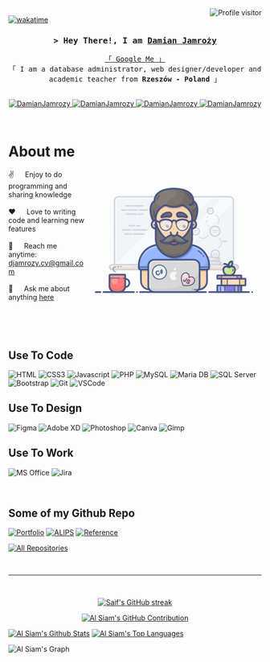 <!--
<h2 align="center">
  Welcome to Al Siam World!
  <img src="https://media.giphy.com/media/hvRJCLFzcasrR4ia7z/giphy.gif" width="28">
</h2>
-->

<!--
<p align="center">
  <a href="https://github.com/DamianJamrozy"><img src="https://readme-typing-svg.herokuapp.com/?lines=Self%20Taught%20Programmer;Front%20End%20Developer;1.5%2B%20years%20of%20coding%20experience;Always%20learning%20new%20things&center=true&width=380&height=45"></a>
</p>

 -->

<a href="https://komarev.com/ghpvc/?username=DamianJamrozy">
  <img align="right" src="https://komarev.com/ghpvc/?username=DamianJamrozy&label=Visitors&color=0e75b6&style=flat" alt="Profile visitor" />
</a>


[![wakatime](https://wakatime.com/badge/user/eebb3dd8-d9b2-40de-9b88-6fd6cac99dbc.svg)](https://wakatime.com/@eebb3dd8-d9b2-40de-9b88-6fd6cac99dbc)

<!-- Intro  -->
<h3 align="center">
        <samp>&gt; Hey There!, I am
                <b><a target="_blank" href="https://damianjamrozy.github.io">Damian Jamroży</a></b>
        </samp>
</h3>


<p align="center"> 
  <samp>
    <a href="https://www.google.com/search?q=Damian+Jamroży">「 Google Me 」</a>
    <br>
    「 I am a database administrator, web designer/developer and academic teacher from <b>Rzeszów - Poland</b> 」
    <br>
    <br>
  </samp>
</p>

<p align="center">
 <a href="https://damianjamrozy.github.io" target="blank">
  <img src="https://img.shields.io/badge/Website-DC143C?style=for-the-badge&logo=medium&logoColor=white" alt="DamianJamrozy" />
 </a>
 <a href="https://linkedin.com/in/djamrozy/" target="_blank">
  <img src="https://img.shields.io/badge/LinkedIn-0077B5?style=for-the-badge&logo=linkedin&logoColor=white" alt="DamianJamrozy"/>
 </a>
 <!-- <a href="https://dev.to/DamianJamrozy" target="_blank">
  <img src="https://img.shields.io/badge/dev.to-0A0A0A?style=for-the-badge&logo=dev.to&logoColor=white" alt="DamianJamrozy" />
 </a> 
 <a href="https://twitter.com/_DamianJamrozy" target="_blank">
  <img src="https://img.shields.io/badge/Twitter-1DA1F2?style=for-the-badge&logo=twitter&logoColor=white" />
 </a>-->
 <a href="https://instagram.com/skrrr_dj/" target="_blank">
  <img src="https://img.shields.io/badge/Instagram-fe4164?style=for-the-badge&logo=instagram&logoColor=white" alt="DamianJamrozy" />
 </a> 
 <a href="https://facebook.com/damian.jamrozy.xD" target="_blank">
  <img src="https://img.shields.io/badge/Facebook-20BEFF?&style=for-the-badge&logo=facebook&logoColor=white" alt="DamianJamrozy"  />
  </a> 
</p>
<br />

<!-- About Section -->
 # About me
 
<p>
 <img align="right" width="350" src="/assets/programmer.gif" alt="Coding gif" />
  
 ✌️ &emsp; Enjoy to do programming and sharing knowledge <br/><br/>
 ❤️ &emsp; Love to writing code and learning new features<br/><br/>
 📧 &emsp; Reach me anytime: djamrozy.cv@gmail.com<br/><br/>
 💬 &emsp; Ask me about anything [here](https://github.com/DamianJamrozy/DamianJamrozy/issues)

</p>

<br/>
<br/>
<br/>

## Use To Code

![HTML](https://img.shields.io/badge/HTML-239120?style=for-the-badge&logo=html5&logoColor=white)
![CSS3](https://img.shields.io/badge/CSS3-1572B6?style=for-the-badge&logo=css3&logoColor=white)
![Javascript](https://img.shields.io/badge/Javascript-F0DB4F?style=for-the-badge&labelColor=black&logo=javascript&logoColor=F0DB4F)
![PHP](https://img.shields.io/badge/PHP-777BB4?style=for-the-badge&logo=php&logoColor=white)
![MySQL](https://img.shields.io/badge/MySQL-00000F?style=for-the-badge&logo=mysql&logoColor=white)
![Maria DB](https://img.shields.io/badge/MariaDB-003545?style=for-the-badge&logo=mariadb&logoColor=white)
![SQL Server](https://img.shields.io/badge/Microsoft_SQL_Server-CC2927?style=for-the-badge&logo=microsoft-sql-server&logoColor=white)
![Bootstrap](https://img.shields.io/badge/Bootstrap-563D7C?style=for-the-badge&logo=bootstrap&logoColor=white)
![Git](https://img.shields.io/badge/Git-F05032?style=for-the-badge&logo=git&logoColor=white)
![VSCode](https://img.shields.io/badge/Visual_Studio-0078d7?style=for-the-badge&logo=visual%20studio&logoColor=white)

## Use To Design

![Figma](https://img.shields.io/badge/Figma-F24E1E?style=for-the-badge&logo=figma&logoColor=white)
![Adobe XD](https://img.shields.io/badge/Adobe%20XD-470137?style=for-the-badge&logo=Adobe%20XD&logoColor=#FF61F6)
![Photoshop](https://img.shields.io/badge/Adobe%20Photoshop-31A8FF?style=for-the-badge&logo=Adobe%20Photoshop&logoColor=black)
![Canva](	https://img.shields.io/badge/Canva-%2300C4CC.svg?&style=for-the-badge&logo=Canva&logoColor=white)
![Gimp](https://img.shields.io/badge/gimp-5C5543?style=for-the-badge&logo=gimp&logoColor=white)

## Use To Work

![MS Office](https://img.shields.io/badge/Microsoft_Office-D83B01?style=for-the-badge&logo=microsoft-office&logoColor=white)
![Jira](https://img.shields.io/badge/Jira-0052CC?style=for-the-badge&logo=Jira&logoColor=white)


<!--
https://dev.to/envoy_/150-badges-for-github-pnk

![Typescript](https://img.shields.io/badge/Typescript-007acc?style=for-the-badge&labelColor=black&logo=typescript&logoColor=007acc)
![React](https://img.shields.io/badge/-React-61DBFB?style=for-the-badge&labelColor=black&logo=react&logoColor=61DBFB)
![React Native](https://img.shields.io/badge/React_Native-20232A?style=for-the-badge&logo=react&logoColor=61DAFB)
![Next.js](https://img.shields.io/badge/next.js-000000?style=for-the-badge&logo=nextdotjs&logoColor=white)
![Nodejs](https://img.shields.io/badge/Nodejs-3C873A?style=for-the-badge&labelColor=black&logo=node.js&logoColor=3C873A)
![Express.js](https://img.shields.io/badge/Express.js-000000?style=for-the-badge&logo=express&logoColor=white)
![MongoDB](https://img.shields.io/badge/MongoDB-4EA94B?style=for-the-badge&logo=mongodb&logoColor=white)
![SASS Badge](https://img.shields.io/badge/Sass-CC6699?style=for-the-badge&logo=sass&logoColor=white)
![Ant-Design](https://img.shields.io/badge/AntDesign-0170FE?style=for-the-badge&logo=antdesign&logoColor=white)
![Tailwind](https://img.shields.io/badge/Tailwind_CSS-092749?style=for-the-badge&logo=tailwindcss&logoColor=06B6D4&labelColor=000000)
![Strapi](https://img.shields.io/badge/strapi-2E7EEA?style=for-the-badge&logo=strapi&logoColor=white)
![Markdown](https://img.shields.io/badge/Markdown-000000?style=for-the-badge&logo=markdown&logoColor=white)
![Redux](https://img.shields.io/badge/Redux-593D88?style=for-the-badge&logo=redux&logoColor=white)
![React Query](https://img.shields.io/badge/-React_Query-FF4154?style=for-the-badge&logo=react%20query&logoColor=white)
-->

<br/>

## Some of my Github Repo 
[![Portfolio](https://github-readme-stats.vercel.app/api/pin/?username=DamianJamrozy&repo=DamianJamrozy.github.io&border_color=7F3FBF&bg_color=0D1117&title_color=C9D1D9&text_color=8B949E&icon_color=7F3FBF)](https://github.com/DamianJamrozy/DamianJamrozy.github.io/)
[![ALIPS](https://github-readme-stats.vercel.app/api/pin/?username=DamianJamrozy&repo=ALIPS&border_color=7F3FBF&bg_color=0D1117&title_color=C9D1D9&text_color=8B949E&icon_color=7F3FBF)](https://github.com/DamianJamrozy/ALIPS/)
[![Reference](https://github-readme-stats.vercel.app/api/pin/?username=DamianJamrozy&repo=Reference&border_color=7F3FBF&bg_color=0D1117&title_color=C9D1D9&text_color=8B949E&icon_color=7F3FBF)](https://github.com/DamianJamrozy/Reference/)
<!--[![Al Siam Readme](https://github-readme-stats.vercel.app/api/pin/?username=DamianJamrozy&repo=DamianJamrozy&border_color=7F3FBF&bg_color=0D1117&title_color=C9D1D9&text_color=8B949E&icon_color=7F3FBF)](https://github.com/DamianJamrozy/DamianJamrozy) -->

<p align="left">
  <a href="https://github.com/DamianJamrozy?tab=repositories" target="_blank"><img alt="All Repositories" title="All Repositories" src="https://img.shields.io/badge/-All%20Repos-2962FF?style=for-the-badge&logo=koding&logoColor=white"/></a>
</p>

<br/>
<hr/>
<br/>

<p align="center">
  <a href="https://github.com/DamianJamrozy">
    <img src="https://github-readme-streak-stats.herokuapp.com/?user=DamianJamrozy&theme=radical&border=7F3FBF&background=0D1117" alt="Saif's GitHub streak"/>
  </a>
</p>

<p align="center">
  <a href="https://github.com/DamianJamrozy">
    <img src="https://github-profile-summary-cards.vercel.app/api/cards/profile-details?username=DamianJamrozy&theme=radical" alt="Al Siam's GitHub Contribution"/>
  </a>
</p>

<a> 
    <a href="https://github.com/DamianJamrozy"><img alt="Al Siam's Github Stats" src="https://denvercoder1-github-readme-stats.vercel.app/api?username=DamianJamrozy&show_icons=true&count_private=true&theme=react&border_color=7F3FBF&bg_color=0D1117&title_color=F85D7F&icon_color=F8D866" height="192px" width="49.5%"/></a>
  <a href="https://github.com/DamianJamrozy"><img alt="Al Siam's Top Languages" src="https://denvercoder1-github-readme-stats.vercel.app/api/top-langs/?username=DamianJamrozy&langs_count=8&layout=compact&theme=react&border_color=7F3FBF&bg_color=0D1117&title_color=F85D7F&icon_color=F8D866" height="192px" width="49.5%"/></a>
  <br/>
</a>


![Al Siam's Graph](https://github-readme-activity-graph.vercel.app/graph?username=DamianJamrozy&custom_title=Al%20Siam's%20GitHub%20Activity%20Graph&bg_color=0D1117&color=7F3FBF&line=7F3FBF&point=7F3FBF&area_color=FFFFFF&title_color=FFFFFF&area=true)
